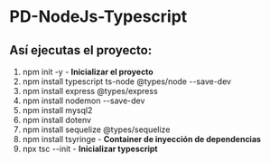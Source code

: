 # PD-NodeJs-Typescript

## Así ejecutas el proyecto:
1. npm init -y - **Inicializar el proyecto**
2. npm install typescript ts-node @types/node --save-dev
3. npm install express @types/express
4. npm install nodemon --save-dev
5. npm install mysql2
6. npm install dotenv
7. npm install sequelize @types/sequelize
8. npm install tsyringe - **Container de inyección de dependencias**
9. npx tsc --init - **Inicializar typescript**